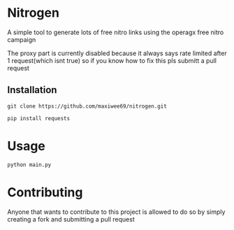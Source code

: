 # Nitrogen

A simple tool to generate lots of free nitro links using the operagx free 
nitro campaign

The proxy part is currently disabled because it always says rate limited after 1 request(which isnt true) so if you know how to fix this pls submitt a pull request

## Installation
```
git clone https://github.com/maxiwee69/nitrogen.git
```
```
pip install requests
```

# Usage

```
python main.py
```
# Contributing
Anyone that wants to contribute to this project is allowed to do so by simply creating a fork and submitting a pull request
